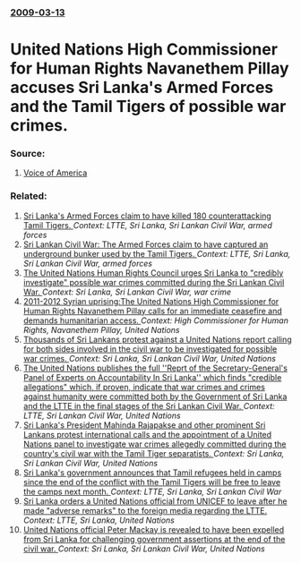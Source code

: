 ### [2009-03-13](/news/2009/03/13/index.md)

#  United Nations High Commissioner for Human Rights Navanethem Pillay accuses Sri Lanka's Armed Forces and the Tamil Tigers of possible war crimes. 




### Source:

1. [Voice of America](http://www.voanews.com/english/2009-03-13-voa55.cfm)

### Related:

1. [ Sri Lanka's Armed Forces claim to have killed 180 counterattacking Tamil Tigers. ](/news/2009/03/9/sri-lanka-s-armed-forces-claim-to-have-killed-180-counterattacking-tamil-tigers.md) _Context: LTTE, Sri Lanka, Sri Lankan Civil War, armed forces_
2. [ Sri Lankan Civil War: The Armed Forces claim to have captured an underground bunker used by the Tamil Tigers. ](/news/2009/02/3/sri-lankan-civil-war-p-the-armed-forces-claim-to-have-captured-an-underground-bunker-used-by-the-tamil-tigers.md) _Context: LTTE, Sri Lanka, Sri Lankan Civil War, armed forces_
3. [The United Nations Human Rights Council urges Sri Lanka to "credibly investigate" possible war crimes committed during the Sri Lankan Civil War. ](/news/2012/03/22/the-united-nations-human-rights-council-urges-sri-lanka-to-credibly-investigate-possible-war-crimes-committed-during-the-sri-lankan-civil.md) _Context: Sri Lanka, Sri Lankan Civil War, war crime_
4. [2011-2012 Syrian uprising:The United Nations High Commissioner for Human Rights Navanethem Pillay calls for an immediate ceasefire and demands humanitarian access. ](/news/2012/02/28/2011a2012-syrian-uprising-pthe-united-nations-high-commissioner-for-human-rights-navanethem-pillay-calls-for-an-immediate-ceasefire-and-de.md) _Context: High Commissioner for Human Rights, Navanethem Pillay, United Nations_
5. [Thousands of Sri Lankans protest against a United Nations report calling for both sides involved in the civil war to be investigated for possible war crimes. ](/news/2011/05/2/thousands-of-sri-lankans-protest-against-a-united-nations-report-calling-for-both-sides-involved-in-the-civil-war-to-be-investigated-for-pos.md) _Context: Sri Lanka, Sri Lankan Civil War, United Nations_
6. [The United Nations publishes the full ''Reprt of the Secretary-General's Panel of Experts on Accountability In Sri Lanka'' which finds "credible allegations" which, if proven, indicate that war crimes and crimes against humanity were committed both by the Government of Sri Lanka and the LTTE in the final stages of the Sri Lankan Civil War. ](/news/2011/04/25/the-united-nations-publishes-the-full-reprt-of-the-secretary-general-s-panel-of-experts-on-accountability-in-sri-lanka-which-finds-cred.md) _Context: LTTE, Sri Lankan Civil War, United Nations_
7. [Sri Lanka's President Mahinda Rajapakse and other prominent Sri Lankans protest international calls and the appointment of a United Nations panel to investigate war crimes allegedly committed during  the country's civil war with the Tamil Tiger separatists. ](/news/2010/06/28/sri-lanka-s-president-mahinda-rajapakse-and-other-prominent-sri-lankans-protest-international-calls-and-the-appointment-of-a-united-nations.md) _Context: Sri Lanka, Sri Lankan Civil War, United Nations_
8. [ Sri Lanka's government announces that Tamil refugees held in camps since the end of the conflict with the Tamil Tigers will be free to leave the camps next month. ](/news/2009/11/21/sri-lanka-s-government-announces-that-tamil-refugees-held-in-camps-since-the-end-of-the-conflict-with-the-tamil-tigers-will-be-free-to-leav.md) _Context: LTTE, Sri Lanka, Sri Lankan Civil War_
9. [ Sri Lanka orders a United Nations official from UNICEF to leave after he made "adverse remarks" to the foreign media regarding the LTTE. ](/news/2009/09/6/sri-lanka-orders-a-united-nations-official-from-unicef-to-leave-after-he-made-adverse-remarks-to-the-foreign-media-regarding-the-ltte.md) _Context: LTTE, Sri Lanka, United Nations_
10. [ United Nations official Peter Mackay is revealed to have been expelled from Sri Lanka for challenging government assertions at the end of the civil war. ](/news/2009/09/12/united-nations-official-peter-mackay-is-revealed-to-have-been-expelled-from-sri-lanka-for-challenging-government-assertions-at-the-end-of-t.md) _Context: Sri Lanka, Sri Lankan Civil War, United Nations_
